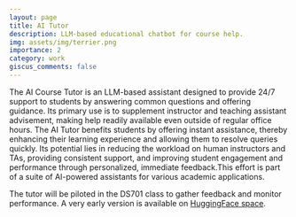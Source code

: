 ```yaml
---
layout: page
title: AI Tutor
description: LLM-based educational chatbot for course help.
img: assets/img/terrier.png
importance: 2
category: work
giscus_comments: false
---
```


The AI Course Tutor is an LLM-based assistant designed to provide 24/7 support to students by answering common questions and offering guidance. Its primary use is to supplement instructor and teaching assistant advisement, making help readily available even outside of regular office hours. The AI Tutor benefits students by offering instant assistance, thereby enhancing their learning experience and allowing them to resolve queries quickly. Its potential lies in reducing the workload on human instructors and TAs, providing consistent support, and improving student engagement and performance through personalized, immediate feedback.This effort is part of a suite of AI-powered assistants for various academic applications.

The tutor will be piloted in the DS701 class to gather feedback and monitor performance. A very early version is available on [HuggingFace space](https://huggingface.co/spaces/dl4ds/dl4ds_tutor).
